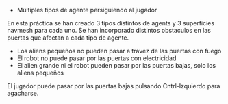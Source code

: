 * Múltiples tipos de agente persiguiendo al jugador

En esta práctica se han creado 3 tipos distintos de agents y 3 superficies navmesh para cada uno. Se han incorporado distintos obstaculos en las puertas que afectan a cada tipo de agente.

- Los aliens pequeños no pueden pasar a travez de las puertas con fuego
- El robot no puede pasar por las puertas con electricidad
- El alien grande ni el robot pueden pasar por las puertas bajas, solo los aliens pequeños


El jugador puede pasar por las puertas bajas pulsando Cntrl-Izquierdo para agacharse.